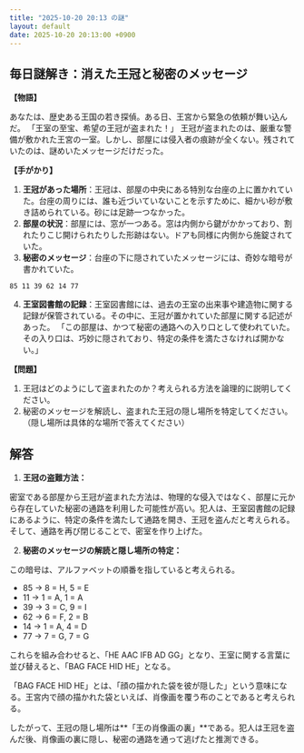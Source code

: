 ```yaml
---
title: "2025-10-20 20:13 の謎"
layout: default
date: 2025-10-20 20:13:00 +0900
---
```

## 毎日謎解き：消えた王冠と秘密のメッセージ

**【物語】**

あなたは、歴史ある王国の若き探偵。ある日、王宮から緊急の依頼が舞い込んだ。
「王室の至宝、希望の王冠が盗まれた！」
王冠が盗まれたのは、厳重な警備が敷かれた王宮の一室。しかし、部屋には侵入者の痕跡が全くない。残されていたのは、謎めいたメッセージだけだった。

**【手がかり】**

1.  **王冠があった場所**：王冠は、部屋の中央にある特別な台座の上に置かれていた。台座の周りには、誰も近づいていないことを示すために、細かい砂が敷き詰められている。砂には足跡一つなかった。
2.  **部屋の状況**：部屋には、窓が一つある。窓は内側から鍵がかかっており、割れたりこじ開けられたりした形跡はない。ドアも同様に内側から施錠されていた。
3.  **秘密のメッセージ**：台座の下に隠されていたメッセージには、奇妙な暗号が書かれていた。

`85 11 39 62 14 77`

4.  **王室図書館の記録**：王室図書館には、過去の王室の出来事や建造物に関する記録が保管されている。その中に、王冠が置かれていた部屋に関する記述があった。
    「この部屋は、かつて秘密の通路への入り口として使われていた。その入り口は、巧妙に隠されており、特定の条件を満たさなければ開かない。」

**【問題】**

1.  王冠はどのようにして盗まれたのか？考えられる方法を論理的に説明してください。
2.  秘密のメッセージを解読し、盗まれた王冠の隠し場所を特定してください。（隠し場所は具体的な場所で答えてください）

## 解答

1.  **王冠の盗難方法：**

密室である部屋から王冠が盗まれた方法は、物理的な侵入ではなく、部屋に元から存在していた秘密の通路を利用した可能性が高い。犯人は、王室図書館の記録にあるように、特定の条件を満たして通路を開き、王冠を盗んだと考えられる。そして、通路を再び閉じることで、密室を作り上げた。

2.  **秘密のメッセージの解読と隠し場所の特定：**

この暗号は、アルファベットの順番を指していると考えられる。

*   85 → 8 = H, 5 = E
*   11 → 1 = A, 1 = A
*   39 → 3 = C, 9 = I
*   62 → 6 = F, 2 = B
*   14 → 1 = A, 4 = D
*   77 → 7 = G, 7 = G

これらを組み合わせると、「HE AAC IFB AD GG」となり、王室に関する言葉に並び替えると、「BAG FACE HID HE」となる。

「BAG FACE HID HE」とは、「顔の描かれた袋を彼が隠した」という意味になる。王宮内で顔の描かれた袋といえば、肖像画を覆う布のことであると考えられる。

したがって、王冠の隠し場所は**「王の肖像画の裏」**である。犯人は王冠を盗んだ後、肖像画の裏に隠し、秘密の通路を通って逃げたと推測できる。
